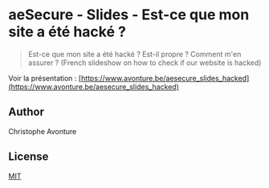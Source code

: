 # aeSecure - Slides - Est-ce que mon site a été hacké ?

> Est-ce que mon site a été hacké ? Est-il propre ? Comment m'en assurer ?  (French slideshow on how to check if our website is hacked)

Voir la présentation : [https://www.avonture.be/aesecure_slides_hacked](https://www.avonture.be/aesecure_slides_hacked)

## Author

Christophe Avonture

## License

[MIT](LICENSE)
